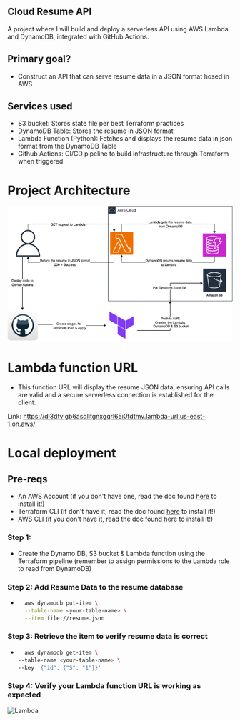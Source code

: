 ## Cloud Resume API
A project where I will build and deploy a serverless API using AWS Lambda and DynamoDB, integrated with GitHub Actions. 

## Primary goal?
- Construct an API that can serve resume data in a JSON format hosed in AWS

## Services used
- S3 bucket: Stores state file per best Terraform practices
- DynamoDB Table: Stores the resume in JSON format
- Lambda Function (Python): Fetches and displays the resume data in json format from the DynamoDB Table
- Github Actions: CI/CD pipeline to build infrastructure through Terraform when triggered

# Project Architecture
![Project Architecture Diagram](cloud-resume-api-aws.png)

# Lambda function URL
- This function URL will display the resume JSON data, ensuring API calls are valid and a secure serverless connection is established for the client.

Link: https://dl3dtvigb6asdlitgnxgqrl65i0fdtmv.lambda-url.us-east-1.on.aws/

# Local deployment
## Pre-reqs
- An AWS Account (if you don't have one, read the doc found [here](https://docs.aws.amazon.com/accounts/latest/reference/manage-acct-creating.html) to install it!)
- Terraform CLI (if don't have it, read the doc found [here](https://developer.hashicorp.com/terraform/tutorials/aws-get-started/install-cli) to install it!)
- AWS CLI (if you don't have it, read the doc found [here](https://docs.aws.amazon.com/cli/latest/userguide/getting-started-install.html) to install it!)

### Step 1:
- Create the Dynamo DB, S3 bucket & Lambda function using the Terraform pipeline (remember to assign permissions to the Lambda role to read from DynamoDB)

### Step 2: Add Resume Data to the resume database
- ```zsh 
    aws dynamodb put-item \
    --table-name <your-table-name> \
    --item file://resume.json 
    ```

### Step 3: Retrieve the item to verify resume data is correct
- ```zsh
    aws dynamodb get-item \
  --table-name <your-table-name> \
  --key '{"id": {"S": "1"}}' 
  ``` 

### Step 4: Verify your Lambda function URL is working as expected
![Lambda](lambda_url.png)